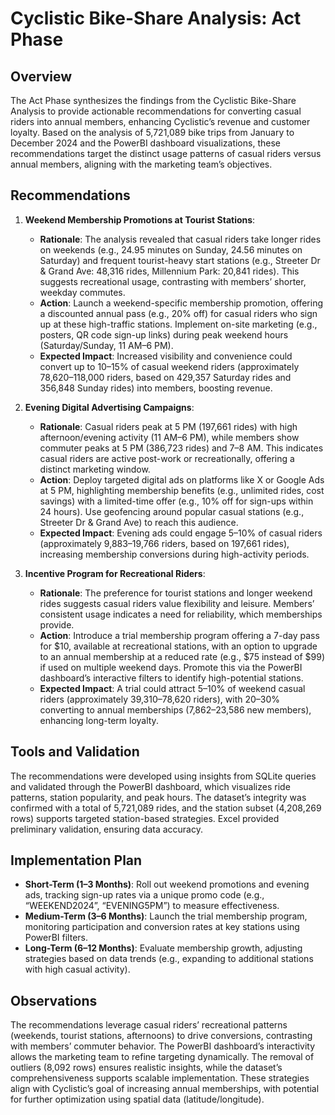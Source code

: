 # Cyclistic Bike-Share Analysis: Act Phase

## Overview

The Act Phase synthesizes the findings from the Cyclistic Bike-Share Analysis to provide actionable recommendations for converting casual riders into annual members, enhancing Cyclistic’s revenue and customer loyalty. Based on the analysis of 5,721,089 bike trips from January to December 2024 and the PowerBI dashboard visualizations, these recommendations target the distinct usage patterns of casual riders versus annual members, aligning with the marketing team’s objectives.

## Recommendations

1. **Weekend Membership Promotions at Tourist Stations**:
   - **Rationale**: The analysis revealed that casual riders take longer rides on weekends (e.g., 24.95 minutes on Sunday, 24.56 minutes on Saturday) and frequent tourist-heavy start stations (e.g., Streeter Dr & Grand Ave: 48,316 rides, Millennium Park: 20,841 rides). This suggests recreational usage, contrasting with members’ shorter, weekday commutes.
   - **Action**: Launch a weekend-specific membership promotion, offering a discounted annual pass (e.g., 20% off) for casual riders who sign up at these high-traffic stations. Implement on-site marketing (e.g., posters, QR code sign-up links) during peak weekend hours (Saturday/Sunday, 11 AM–6 PM).
   - **Expected Impact**: Increased visibility and convenience could convert up to 10–15% of casual weekend riders (approximately 78,620–118,000 riders, based on 429,357 Saturday rides and 356,848 Sunday rides) into members, boosting revenue.

2. **Evening Digital Advertising Campaigns**:
   - **Rationale**: Casual riders peak at 5 PM (197,661 rides) with high afternoon/evening activity (11 AM–6 PM), while members show commuter peaks at 5 PM (386,723 rides) and 7–8 AM. This indicates casual riders are active post-work or recreationally, offering a distinct marketing window.
   - **Action**: Deploy targeted digital ads on platforms like X or Google Ads at 5 PM, highlighting membership benefits (e.g., unlimited rides, cost savings) with a limited-time offer (e.g., 10% off for sign-ups within 24 hours). Use geofencing around popular casual stations (e.g., Streeter Dr & Grand Ave) to reach this audience.
   - **Expected Impact**: Evening ads could engage 5–10% of casual riders (approximately 9,883–19,766 riders, based on 197,661 rides), increasing membership conversions during high-activity periods.

3. **Incentive Program for Recreational Riders**:
   - **Rationale**: The preference for tourist stations and longer weekend rides suggests casual riders value flexibility and leisure. Members’ consistent usage indicates a need for reliability, which memberships provide.
   - **Action**: Introduce a trial membership program offering a 7-day pass for $10, available at recreational stations, with an option to upgrade to an annual membership at a reduced rate (e.g., $75 instead of $99) if used on multiple weekend days. Promote this via the PowerBI dashboard’s interactive filters to identify high-potential stations.
   - **Expected Impact**: A trial could attract 5–10% of weekend casual riders (approximately 39,310–78,620 riders), with 20–30% converting to annual memberships (7,862–23,586 new members), enhancing long-term loyalty.

## Tools and Validation

The recommendations were developed using insights from SQLite queries and validated through the PowerBI dashboard, which visualizes ride patterns, station popularity, and peak hours. The dataset’s integrity was confirmed with a total of 5,721,089 rides, and the station subset (4,208,269 rows) supports targeted station-based strategies. Excel provided preliminary validation, ensuring data accuracy.

## Implementation Plan

- **Short-Term (1–3 Months)**: Roll out weekend promotions and evening ads, tracking sign-up rates via a unique promo code (e.g., “WEEKEND2024”, “EVENING5PM”) to measure effectiveness.
- **Medium-Term (3–6 Months)**: Launch the trial membership program, monitoring participation and conversion rates at key stations using PowerBI filters.
- **Long-Term (6–12 Months)**: Evaluate membership growth, adjusting strategies based on data trends (e.g., expanding to additional stations with high casual activity).

## Observations

The recommendations leverage casual riders’ recreational patterns (weekends, tourist stations, afternoons) to drive conversions, contrasting with members’ commuter behavior. The PowerBI dashboard’s interactivity allows the marketing team to refine targeting dynamically. The removal of outliers (8,092 rows) ensures realistic insights, while the dataset’s comprehensiveness supports scalable implementation. These strategies align with Cyclistic’s goal of increasing annual memberships, with potential for further optimization using spatial data (latitude/longitude).